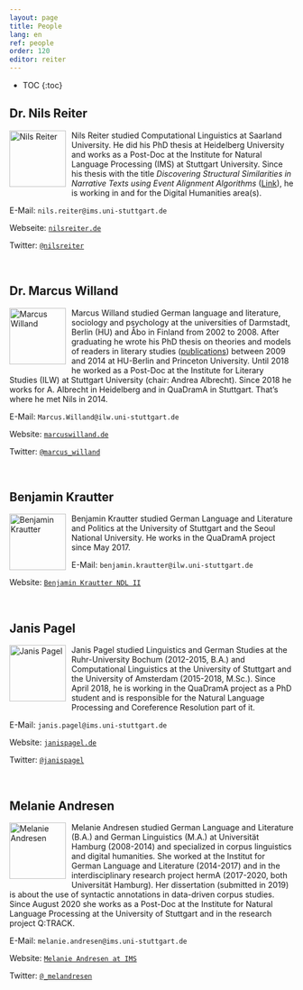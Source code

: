 ```yaml
---
layout: page
title: People
lang: en
ref: people
order: 120
editor: reiter
---
```


* TOC
{:toc}

## Dr. Nils Reiter

<div style="float:left;margin:0px 10px 10px 0px;padding:0;width:100px;height:100px;"><img src="{{ site.url }}/assets/about/nils.jpg" alt="Nils Reiter" width="100" height="100"/></div>

Nils Reiter studied Computational Linguistics at Saarland University. He did his PhD thesis at Heidelberg University and works as a Post-Doc at the Institute for Natural Language Processing (IMS) at Stuttgart University. Since his thesis with the title *Discovering Structural Similarities in Narrative Texts using Event Alignment Algorithms* ([Link](http://www.ub.uni-heidelberg.de/archiv/17042)), he is working in and for the Digital Humanities area(s).

E-Mail: `nils.reiter@ims.uni-stuttgart.de`

Webseite: [`nilsreiter.de`](http://nilsreiter.de)

Twitter: [`@nilsreiter`](http://twitter.com/nilsreiter)

<div style="clear:left">&nbsp;</div>

## Dr. Marcus Willand
<div style="float:left;margin:0px 10px 10px 0px;padding:0;width:100px;height:100px;"><img src="{{ site.url }}/assets/about/Marcus.jpg" alt="Marcus Willand" width="100" height="100"/></div>

Marcus Willand studied German language and literature, sociology and psychology at the universities of Darmstadt, Berlin (HU) and Åbo in Finland from 2002 to 2008. After graduating he wrote his PhD thesis on theories and models of readers in literary studies ([publications](https://sites.google.com/site/marcuswilland/publikationen)) between 2009 and 2014 at HU-Berlin and Princeton University. Until 2018 he worked as a Post-Doc at the Institute for Literary Studies (ILW) at Stuttgart University (chair: Andrea Albrecht). Since 2018 he works for A. Albrecht in Heidelberg and in QuaDramA in Stuttgart. That’s where he met Nils in 2014.

E-Mail: `Marcus.Willand@ilw.uni-stuttgart.de`

Website: [`marcuswilland.de`](http://www.marcuswilland.de)

Twitter: [`@marcus_willand`](https://twitter.com/Marcus_Willand)

<div style="clear:left">&nbsp;</div>

## Benjamin Krautter

<div style="float:left;margin:0px 10px 10px 0px;padding:0;width:100px;height:100px;"><img src="{{ site.url }}/assets/about/Benjamin.jpg" alt="Benjamin Krautter" width="100" height="100"/></div>Benjamin Krautter studied German Language and Literature and Politics at the University of Stuttgart and the Seoul National University. He works in the QuaDramA project since May 2017.

E-Mail: `benjamin.krautter@ilw.uni-stuttgart.de`

Website: [`Benjamin Krautter NDL II`](https://www.ilw.uni-stuttgart.de/institut/team/Krautter-00001/)

<div style="clear:left">&nbsp;</div>

## Janis Pagel

<div style="float:left;margin:0px 10px 10px 0px;padding:0;width:100px;height:100px;"><img src="{{ site.url }}/assets/about/janis.jpg" alt="Janis Pagel" width="100" height="100"/></div>

Janis Pagel studied Linguistics and German Studies at the Ruhr-University Bochum (2012-2015, B.A.) and Computational Linguistics at the University of Stuttgart and the University of Amsterdam (2015-2018, M.Sc.). Since April 2018, he is working in the QuaDramA project as a PhD student and is responsible for the Natural Language Processing and Coreference Resolution part of it.

E-Mail: `janis.pagel@ims.uni-stuttgart.de`

Website: [`janispagel.de`](https://janispagel.de)

Twitter: [`@janispagel`](https://twitter.com/janispagel)

<div style="clear:left">&nbsp;</div>

## Melanie Andresen

<div style="float:left;margin:0px 10px 10px 0px;padding:0;width:100px;height:100px;"><img src="{{ site.url }}/assets/about/melanie.jpg" alt="Melanie Andresen" width="100" height="100"/></div>

Melanie Andresen studied German Language and Literature (B.A.) and German Linguistics (M.A.) at Universität Hamburg (2008-2014) and specialized in corpus linguistics and digital humanities. She worked at the Institut for German Language and Literature (2014-2017) and in the interdisciplinary research project hermA (2017-2020, both Universität Hamburg). Her dissertation (submitted in 2019) is about the use of syntactic annotations in data-driven corpus studies. Since August 2020 she works as a Post-Doc at the Institute for Natural Language Processing at the University of Stuttgart and in the research project Q:TRACK.

E-Mail: `melanie.andresen@ims.uni-stuttgart.de`

Website: [`Melanie Andresen at IMS`](https://www.ims.uni-stuttgart.de/institut/team/Andresen/)

Twitter: [`@_melandresen`](https://twitter.com/_melandresen)

